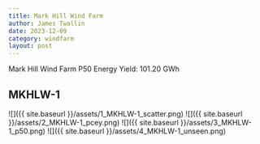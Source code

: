 ```yaml
---
title: Mark Hill Wind Farm
author: James Twallin
date: 2023-12-09
category: windfarm
layout: post
---
```

Mark Hill Wind Farm P50 Energy Yield: 101.20 GWh

MKHLW-1
-------------
![]({{ site.baseurl }}/assets/1_MKHLW-1_scatter.png)
![]({{ site.baseurl }}/assets/2_MKHLW-1_pcey.png)
![]({{ site.baseurl }}/assets/3_MKHLW-1_p50.png)
![]({{ site.baseurl }}/assets/4_MKHLW-1_unseen.png)

